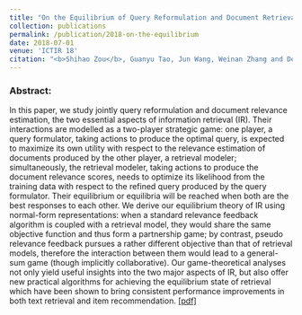 ```yaml
---
title: "On the Equilibrium of Query Reformulation and Document Retrieval"
collection: publications
permalink: /publication/2018-on-the-equilibrium
date: 2018-07-01
venue: 'ICTIR 18'
citation: "<b>Shihao Zou</b>, Guanyu Tao, Jun Wang, Weinan Zhang and Dell Zhang. In Proceedings of the 8th ACM SIGIR International Conference on the Theory of Information Retrieval (ICTIR) 2018."
---
```

### Abstract: 
In this paper, we study jointly query reformulation and document relevance estimation, the two essential aspects of information retrieval (IR). Their interactions are modelled as a two-player strategic game: one player, a query formulator, taking actions to produce the optimal query, is expected to maximize its own utility with respect to the relevance estimation of documents produced by the other player, a retrieval modeler; simultaneously, the retrieval modeler, taking actions to produce the document relevance scores, needs to optimize its likelihood from the training data with respect to the refined query produced by the query formulator. Their equilibrium or equilibria will be reached when both are the best responses to each other. We derive our equilibrium theory of IR using normal-form representations: when a standard relevance feedback algorithm is coupled with a retrieval model, they would share the same objective function and thus form a partnership game; by contrast, pseudo relevance feedback pursues a rather different objective than that of retrieval models, therefore the interaction between them would lead to a general-sum game (though implicitly collaborative). Our game-theoretical analyses not only yield useful insights into the two major aspects of IR, but also offer new practical algorithms for achieving the equilibrium state of retrieval which have been shown to bring consistent performance improvements in both text retrieval and item recommendation. [[pdf]](/files/ictir2018.pdf)
